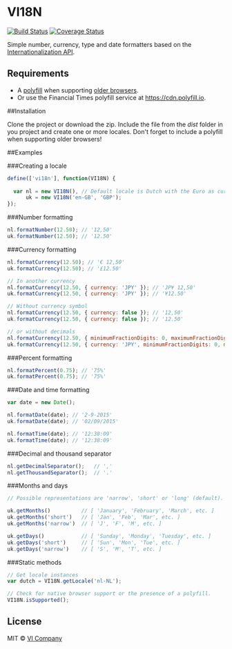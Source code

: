 # VI18N

[![Build Status](https://travis-ci.org/vicompany/vi18n.svg)](https://travis-ci.org/vicompany/vi18n)
[![Coverage Status](https://coveralls.io/repos/vicompany/vi18n/badge.svg?branch=master&service=github)](https://coveralls.io/github/vicompany/vi18n?branch=master)

Simple number, currency, type and date formatters based on the [Internationalization API](https://developer.mozilla.org/en-US/docs/Web/JavaScript/Reference/Global_Objects/Intl).

## Requirements

* A [polyfill](https://github.com/andyearnshaw/Intl.js) when supporting [older browsers](http://caniuse.com/#feat=internationalization).
* Or use the Financial Times polyfill service at https://cdn.polyfill.io.

##Installation

Clone the project or download the zip. Include the file from the *dist* folder in you project and create one or more locales. Don't forget to include a polyfill when supporting older browsers!

##Examples

###Creating a locale
```javascript
define(['vi18n'], function(VI18N) {
  
  var nl = new VI18N(), // Default locale is Dutch with the Euro as currency
      uk = new VI18N('en-GB', 'GBP');
});
```

###Number formatting
```javascript
nl.formatNumber(12.50); // '12,50'
uk.formatNumber(12.50); // '12.50'
```

###Currency formatting
```javascript
nl.formatCurrency(12.50); // '€ 12,50'
uk.formatCurrency(12.50); // '£12.50'

// In another currency
nl.formatCurrency(12.50, { currency: 'JPY' }); // 'JP¥ 12,50'
uk.formatCurrency(12.50, { currency: 'JPY' }); // '¥12.50'

// Without currency symbol
nl.formatCurrency(12.50, { currency: false }); // '12,50'
uk.formatCurrency(12.50, { currency: false }); // '12.50'

// or without decimals
nl.formatCurrency(12.50, { minimumFractionDigits: 0, maximumFractionDigits: 0 }); // '€ 12'
uk.formatCurrency(12.50, { currency: 'JPY', minimumFractionDigits: 0, maximumFractionDigits: 0 }); // '¥12'
```

###Percent formatting
```javascript
nl.formatPercent(0.75); // '75%'
uk.formatPercent(0.75); // '75%'
```

###Date and time formatting
```javascript
var date = new Date();

nl.formatDate(date); // '2-9-2015'
uk.formatDate(date); // '02/09/2015'

nl.formatTime(date); // '12:38:09'
uk.formatTime(date); // '12:38:09'
```

###Decimal and thousand separator
```javascript
nl.getDecimalSeparator();   // ','
nl.getThousandSeparator();  // '.'
```

###Months and days
```javascript
// Possible representations are 'narrow', 'short' or 'long' (default).

uk.getMonths()          // [ 'January', 'February', 'March', etc. ]
uk.getMonths('short')   // [ 'Jan', 'Feb', 'Mar', etc. ]
uk.getMonths('narrow')  // [ 'J', 'F', 'M', etc. ]

uk.getDays()            // [ 'Sunday', 'Monday', 'Tuesday', etc. ]
uk.getDays('short')     // [ 'Sun', 'Mon', 'Tue', etc. ]
uk.getDays('narrow')    // [ 'S', 'M', 'T', etc. ]
```

###Static methods
```javascript
// Get locale instances
var dutch = VI18N.getLocale('nl-NL');

// Check for native browser support or the presence of a polyfill.
VI18N.isSupported();
```

## License

MIT © [VI Company](http://vicompany.nl)